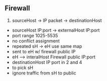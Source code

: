 ## Firewall

1. sourceHost -> IP packet -> destinationHost
- sourceHost IP:port -> externalHost IP:port
- port range 1025-5535
- no conflict assignment
- repeated sH -> eH use same map
- sent to eH w/ firewall public IP
- eH --> interalHost Firewall public IP:port
- destinationHost IP port in 2 and 4
- to pick sH
- ignore traffic from sH to public
